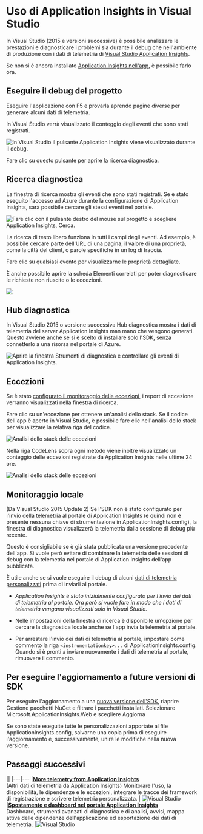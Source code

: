 <properties 
	pageTitle="Uso di Application Insights in Visual Studio" 
	description="Diagnostica e analisi delle prestazioni durante il debug e nell'ambiente di produzione." 
	services="application-insights" 
    documentationCenter=".net"
	authors="alancameronwills" 
	manager="douge"/>

<tags 
	ms.service="application-insights" 
	ms.workload="tbd" 
	ms.tgt_pltfrm="ibiza" 
	ms.devlang="na" 
	ms.topic="get-started-article" 
	ms.date="05/25/2016" 
	ms.author="awills"/>


# Uso di Application Insights in Visual Studio

In Visual Studio (2015 e versioni successive) è possibile analizzare le prestazioni e diagnosticare i problemi sia durante il debug che nell'ambiente di produzione con i dati di telemetria di [Visual Studio Application Insights](app-insights-overview.md).

Se non si è ancora installato [Application Insights nell'app](app-insights-asp-net.md), è possibile farlo ora.

## <a name="run"></a> Eseguire il debug del progetto

Eseguire l'applicazione con F5 e provarla aprendo pagine diverse per generare alcuni dati di telemetria.

In Visual Studio verrà visualizzato il conteggio degli eventi che sono stati registrati.

![In Visual Studio il pulsante Application Insights viene visualizzato durante il debug.](./media/app-insights-visual-studio/appinsights-09eventcount.png)

Fare clic su questo pulsante per aprire la ricerca diagnostica.



## Ricerca diagnostica

La finestra di ricerca mostra gli eventi che sono stati registrati. Se è stato eseguito l'accesso ad Azure durante la configurazione di Application Insights, sarà possibile cercare gli stessi eventi nel portale.

![Fare clic con il pulsante destro del mouse sul progetto e scegliere Application Insights, Cerca.](./media/app-insights-visual-studio/34.png)

La ricerca di testo libero funziona in tutti i campi degli eventi. Ad esempio, è possibile cercare parte dell'URL di una pagina, il valore di una proprietà, come la città del client, o parole specifiche in un log di traccia.

Fare clic su qualsiasi evento per visualizzarne le proprietà dettagliate.

È anche possibile aprire la scheda Elementi correlati per poter diagnosticare le richieste non riuscite o le eccezioni.


![](./media/app-insights-visual-studio/41.png)



## Hub diagnostica

In Visual Studio 2015 o versione successiva Hub diagnostica mostra i dati di telemetria del server Application Insights man mano che vengono generati. Questo avviene anche se si è scelto di installare solo l'SDK, senza connetterlo a una risorsa nel portale di Azure.

![Aprire la finestra Strumenti di diagnostica e controllare gli eventi di Application Insights.](./media/app-insights-visual-studio/31.png)


## Eccezioni

Se è stato [configurato il monitoraggio delle eccezioni](app-insights-asp-net-exceptions.md), i report di eccezione verranno visualizzati nella finestra di ricerca.

Fare clic su un'eccezione per ottenere un'analisi dello stack. Se il codice dell'app è aperto in Visual Studio, è possibile fare clic nell'analisi dello stack per visualizzare la relativa riga del codice.


![Analisi dello stack delle eccezioni](./media/app-insights-visual-studio/17.png)

Nella riga CodeLens sopra ogni metodo viene inoltre visualizzato un conteggio delle eccezioni registrate da Application Insights nelle ultime 24 ore.

![Analisi dello stack delle eccezioni](./media/app-insights-visual-studio/21.png)


## Monitoraggio locale



(Da Visual Studio 2015 Update 2) Se l'SDK non è stato configurato per l'invio della telemetria al portale di Application Insights (e quindi non è presente nessuna chiave di strumentazione in ApplicationInsights.config), la finestra di diagnostica visualizzerà la telemetria dalla sessione di debug più recente.

Questo è consigliabile se è già stata pubblicata una versione precedente dell'app. Si vuole però evitare di combinare la telemetria delle sessioni di debug con la telemetria nel portale di Application Insights dell'app pubblicata.

È utile anche se si vuole eseguire il debug di alcuni [dati di telemetria personalizzati](app-insights-api-custom-events-metrics.md) prima di inviarli al portale.


* *Application Insights è stato inizialmente configurato per l'invio dei dati di telemetria al portale. Ora però si vuole fare in modo che i dati di telemetria vengano visualizzati solo in Visual Studio.*

 * Nelle impostazioni della finestra di ricerca è disponibile un'opzione per cercare la diagnostica locale anche se l'app invia la telemetria al portale.
 * Per arrestare l'invio dei dati di telemetria al portale, impostare come commento la riga `<instrumentationkey>...` di ApplicationInsights.config. Quando si è pronti a inviare nuovamente i dati di telemetria al portale, rimuovere il commento.



## Per eseguire l'aggiornamento a future versioni di SDK

Per eseguire l'aggiornamento a una [nuova versione dell'SDK](app-insights-release-notes-dotnet.md), riaprire Gestione pacchetti NuGet e filtrare i pacchetti installati. Selezionare Microsoft.ApplicationInsights.Web e scegliere Aggiorna

Se sono state eseguite tutte le personalizzazioni apportate al file ApplicationInsights.config, salvarne una copia prima di eseguire l'aggiornamento e, successivamente, unire le modifiche nella nuova versione.



## Passaggi successivi

||
|---|---
|**[More telemetry from Application Insights](app-insights-asp-net-more.md)**<br/> (Altri dati di telemetria da Application Insights) Monitorare l'uso, la disponibilità, le dipendenze e le eccezioni, integrare le tracce dei framework di registrazione e scrivere telemetria personalizzata. | ![Visual Studio](./media/app-insights-asp-net/64.png)
|**[Spostamento e dashboard nel portale Application Insights](app-insights-dashboards.md)**<br/>Dashboard, strumenti avanzati di diagnostica e di analisi, avvisi, mappa attiva delle dipendenze dell'applicazione ed esportazione dei dati di telemetria. |![Visual Studio](./media/app-insights-asp-net/62.png)


 

<!---HONumber=AcomDC_0615_2016-->